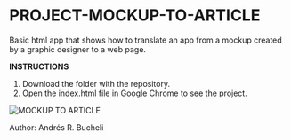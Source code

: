 # PROJECT-MOCKUP-TO-ARTICLE

Basic html app that shows how to translate an app from a mockup created by a graphic designer to a web page.

<strong>INSTRUCTIONS</strong>

1. Download the folder with the repository.
2. Open the index.html file in Google Chrome to see the project. 

![MOCKUP TO ARTICLE](https://github.com/anferebu/PROJECT-MOCKUP-TO-ARTICLE/blob/master/MOCKUP%20TO%20ARTICLE.jpg)

Author: Andrés R. Bucheli

